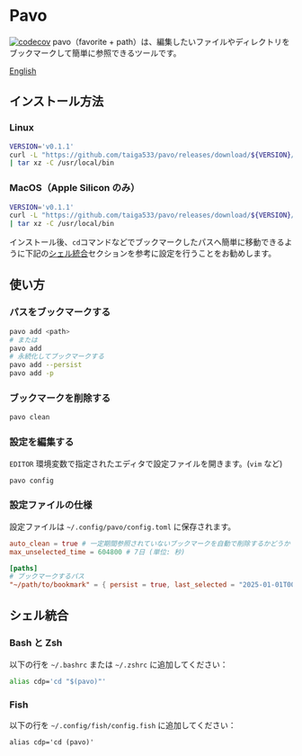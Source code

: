 # Pavo

[![codecov](https://codecov.io/gh/taiga533/pavo/branch/main/graph/badge.svg)](https://codecov.io/gh/taiga533/pavo)
pavo（favorite + path）は、編集したいファイルやディレクトリをブックマークして簡単に参照できるツールです。

[English](README.md)

## インストール方法

### Linux

```bash
VERSION='v0.1.1'
curl -L "https://github.com/taiga533/pavo/releases/download/${VERSION}/pavo-x86_64-unknown-linux-gnu.tar.gz" \
| tar xz -C /usr/local/bin
```

### MacOS（Apple Silicon のみ）

```bash
VERSION='v0.1.1'
curl -L "https://github.com/taiga533/pavo/releases/download/${VERSION}/pavo-aarch64-apple-darwin.tar.gz" \
| tar xz -C /usr/local/bin
```

インストール後、`cd`コマンドなどでブックマークしたパスへ簡単に移動できるように下記の[シェル統合](#シェル統合)セクションを参考に設定を行うことをお勧めします。

## 使い方

### パスをブックマークする

```bash
pavo add <path>
# または
pavo add
# 永続化してブックマークする
pavo add --persist
pavo add -p
```

### ブックマークを削除する

```bash
pavo clean
```

### 設定を編集する

`EDITOR` 環境変数で指定されたエディタで設定ファイルを開きます。(`vim` など)

```bash
pavo config
```

### 設定ファイルの仕様

設定ファイルは `~/.config/pavo/config.toml` に保存されます。

```toml
auto_clean = true # 一定期間参照されていないブックマークを自動で削除するかどうか
max_unselected_time = 604800 # 7日 (単位: 秒)

[paths]
# ブックマークするパス
"~/path/to/bookmark" = { persist = true, last_selected = "2025-01-01T00:00:00Z" }
```

## シェル統合

### Bash と Zsh

以下の行を `~/.bashrc` または `~/.zshrc` に追加してください：

```bash
alias cdp='cd "$(pavo)"'
```

### Fish

以下の行を `~/.config/fish/config.fish` に追加してください：

```fish
alias cdp='cd (pavo)'
```
